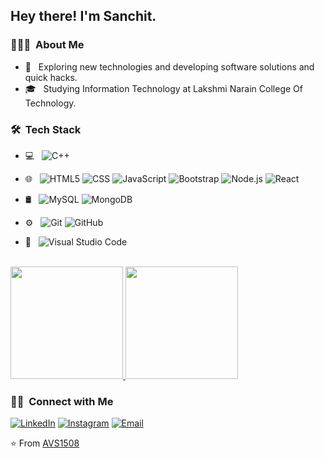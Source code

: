 
<h2> Hey there! I'm Sanchit.</h2>

<h3> 👨🏻‍💻 &nbsp;About Me </h3>

- 🤔 &nbsp; Exploring new technologies and developing software solutions and quick hacks.
- 🎓 &nbsp; Studying Information Technology at Lakshmi Narain College Of Technology.


<h3> 🛠 &nbsp;Tech Stack</h3>

- 💻 &nbsp;
  ![C++](https://img.shields.io/badge/-C++-333333?style=flat&logo=C%2B%2B&logoColor=00599C)

- 🌐 &nbsp;
  ![HTML5](https://img.shields.io/badge/-HTML5-333333?style=flat&logo=HTML5)
  ![CSS](https://img.shields.io/badge/-CSS-333333?style=flat&logo=CSS3&logoColor=1572B6)
  ![JavaScript](https://img.shields.io/badge/-JavaScript-333333?style=flat&logo=javascript)
  ![Bootstrap](https://img.shields.io/badge/-Bootstrap-333333?style=flat&logo=bootstrap&logoColor=563D7C)
  ![Node.js](https://img.shields.io/badge/-Node.js-333333?style=flat&logo=node.js)
  ![React](https://img.shields.io/badge/-React-333333?style=flat&logo=react)
- 🛢 &nbsp;
  ![MySQL](https://img.shields.io/badge/-MySQL-333333?style=flat&logo=mysql)
  ![MongoDB](https://img.shields.io/badge/-MongoDB-333333?style=flat&logo=mongodb)
- ⚙️ &nbsp;
  ![Git](https://img.shields.io/badge/-Git-333333?style=flat&logo=git)
  ![GitHub](https://img.shields.io/badge/-GitHub-333333?style=flat&logo=github)

- 🔧 &nbsp;
  ![Visual Studio Code](https://img.shields.io/badge/-Visual%20Studio%20Code-333333?style=flat&logo=visual-studio-code&logoColor=007ACC)

<br/>

<a href="https://github.com/Sanchit-Soni">
  <img height="180em" src="https://github-readme-stats.vercel.app/api?username=Sanchit-Soni&theme=buefy&show_icons=true" />
  <img height="180em" src="https://github-readme-stats.vercel.app/api/top-langs/?username=Sanchit-Soni&theme=buefy&layout=compact" />
</a>

<br/>

<h3> 🤝🏻 &nbsp;Connect with Me </h3>

<p align="center">

<a href="https://www.linkedin.com/in/sanchit-soni-2318a61b2/"><img alt="LinkedIn" src="https://img.shields.io/badge/LinkedIn-Sanchit%Soni-blue?style=flat-square&logo=linkedin"></a>
<a href="https://www.instagram.com/sanchit__soni/"><img alt="Instagram" src="https://img.shields.io/badge/Instagram-sanchit__soni-blue?style=flat-square&logo=instagram"></a>
<a href="mailto:sanchitsony@gmail.com"><img alt="Email" src="https://img.shields.io/badge/Email-sanchitsony@gmail.com-blue?style=flat-square&logo=gmail"></a>
</p>

⭐️ From [AVS1508](https://github.com/AVS1508)
